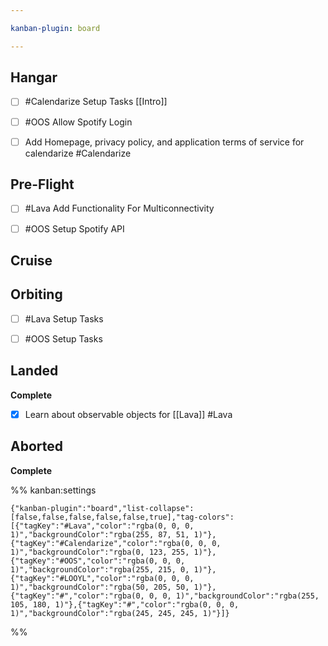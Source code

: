 ```yaml
---

kanban-plugin: board

---
```


## Hangar

- [ ] #Calendarize Setup Tasks [[Intro]]
- [ ] #OOS Allow Spotify Login
- [ ] Add Homepage, privacy policy, and application terms of service for calendarize #Calendarize


## Pre-Flight

- [ ] #Lava Add Functionality For Multiconnectivity
- [ ] #OOS Setup Spotify API


## Cruise



## Orbiting

- [ ] #Lava Setup Tasks
- [ ] #OOS Setup Tasks


## Landed

**Complete**
- [x] Learn about observable objects for [[Lava]] #Lava


## Aborted

**Complete**




%% kanban:settings
```
{"kanban-plugin":"board","list-collapse":[false,false,false,false,false,true],"tag-colors":[{"tagKey":"#Lava","color":"rgba(0, 0, 0, 1)","backgroundColor":"rgba(255, 87, 51, 1)"},{"tagKey":"#Calendarize","color":"rgba(0, 0, 0, 1)","backgroundColor":"rgba(0, 123, 255, 1)"},{"tagKey":"#OOS","color":"rgba(0, 0, 0, 1)","backgroundColor":"rgba(255, 215, 0, 1)"},{"tagKey":"#LOOYL","color":"rgba(0, 0, 0, 1)","backgroundColor":"rgba(50, 205, 50, 1)"},{"tagKey":"#","color":"rgba(0, 0, 0, 1)","backgroundColor":"rgba(255, 105, 180, 1)"},{"tagKey":"#","color":"rgba(0, 0, 0, 1)","backgroundColor":"rgba(245, 245, 245, 1)"}]}
```
%%